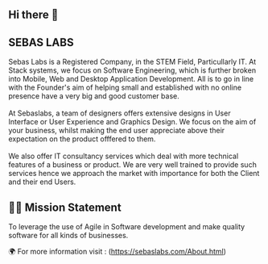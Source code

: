 ## Hi there 👋

 ## SEBAS LABS
 Sebas Labs is a Registered Company, in the STEM Field, Particullarly IT. At Stack systems, we focus on Software Engineering, which is further broken into Mobile, Web and Desktop Application Development. All is to go in line with the Founder's aim of helping small and established with no online presence have a very big and good customer base. <br/><br/>
At Sebaslabs, a team of designers offers extensive designs in User Interface or User Experience and Graphics Design. We focus on the aim of your business, whilst making the end user appreciate above their expectation on the product offfered to them.<br/><br/>
We also offer IT consultancy services which deal with more technical features of a business or product. We are very well trained to provide such services hence we approach the market with importance for both the Client and their end Users.<br/>
## 🙋‍♀️ Mission Statement
To leverage the use of Agile in Software development and make quality software for all kinds of businesses.

 
 
🌍 For more information visit : (https://sebaslabs.com/About.html)
